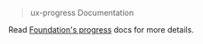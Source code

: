 > ux-progress Documentation

Read [Foundation's progress](http://foundation.zurb.com/docs/components/progress_bars.html) docs for more details.

